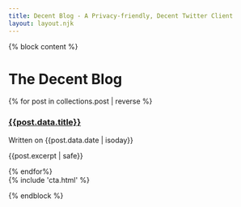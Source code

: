 ```yaml
---
title: Decent Blog - A Privacy-friendly, Decent Twitter Client
layout: layout.njk
---
```


{% block content %}
<div class="container">
  <div class="row mt-5">
    <div class="col-xl-10 col-sm-12 mx-auto">
      <h1 class="title display-3">The Decent Blog</h1>
      {% for post in collections.post | reverse %}
        <h3 class="title mt-5"><a href="{{post.url}}">{{post.data.title}}</a></h3>
        <p>Written on <time class="font-weight-bold">{{post.data.date | isoday}}</time></p>
        <p>{{post.excerpt | safe}}</p>
      {% endfor%}
    </div>
    <div class="col-xl-2 mx-auto d-none-lg d-block-xl">
      <img class="img-fluid" style="max-width: 150px" lazy="/img/letters.svg"/>
    </div>
  </div>
</div>
<div class="container py-5">
  {% include 'cta.html' %}
</div>

{% endblock %}